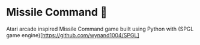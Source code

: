 # Missile Command 🚀

Atari arcade inspired Missile Command game built using Python with (SPGL game engine)[https://github.com/wynand1004/SPGL]
